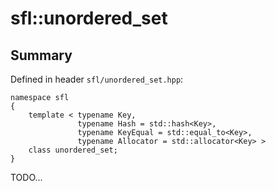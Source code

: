# sfl::unordered_set

## Summary

Defined in header `sfl/unordered_set.hpp`:

```
namespace sfl
{
    template < typename Key,
               typename Hash = std::hash<Key>,
               typename KeyEqual = std::equal_to<Key>,
               typename Allocator = std::allocator<Key> >
    class unordered_set;
}
```

TODO...
